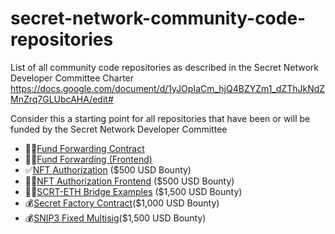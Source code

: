 # secret-network-community-code-repositories
List of all community code repositories as described in the Secret Network Developer Committee Charter https://docs.google.com/document/d/1yJOpIaCm_hjQ4BZYZm1_dZThJkNdZMnZrq7GLUbcAHA/edit#

Consider this a starting point for all repositories that have been or will be funded by the Secret Network Developer Committee

* 🧑‍💻[Fund Forwarding Contract](https://github.com/zorostang/fund-forwarding)
* 🧑‍💻[Fund Forwarding (Frontend)](https://github.com/zorostang/fund-forwarding-frontend)
* ✅[NFT Authorization](https://github.com/zorostang/nft-authorization) ($500 USD Bounty)
* 🧑‍💻[NFT Authorization Frontend](https://github.com/zorostang/nft-authorization-front-end) ($500 USD Bounty)
* 🧑‍💻[SCRT-ETH Bridge Examples](https://github.com/zorostang/scrt-eth-bridge-examples) ($1,500 USD Bounty)
* 💰[Secret Factory Contract](https://github.com/zorostang/secret-factory-contract)($1,000 USD Bounty)
* 💰[SNIP3 Fixed Multisig](https://github.com/zorostang/snip3-fixed-multisig)($1,500 USD Bounty)
